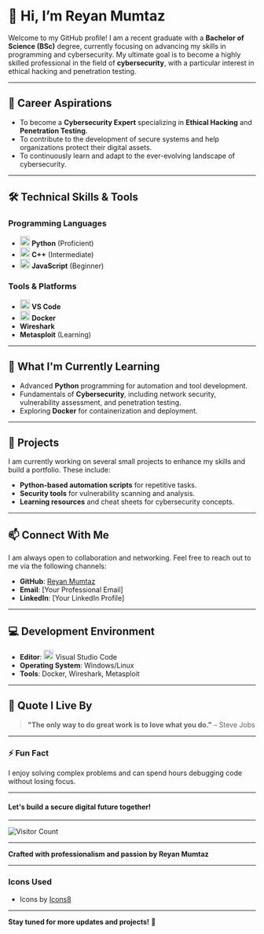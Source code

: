 # 👋 Hi, I’m **Reyan Mumtaz**  

Welcome to my GitHub profile! I am a recent graduate with a **Bachelor of Science (BSc)** degree, currently focusing on advancing my skills in programming and cybersecurity. My ultimate goal is to become a highly skilled professional in the field of **cybersecurity**, with a particular interest in ethical hacking and penetration testing.  

---

## 🎯 **Career Aspirations**  
- To become a **Cybersecurity Expert** specializing in **Ethical Hacking** and **Penetration Testing**.  
- To contribute to the development of secure systems and help organizations protect their digital assets.  
- To continuously learn and adapt to the ever-evolving landscape of cybersecurity.  

---

## 🛠️ **Technical Skills & Tools**  

### **Programming Languages**  
- <img src="https://img.icons8.com/color/48/000000/python.png" width="20" height="20"/> **Python** (Proficient)  
- <img src="https://img.icons8.com/color/48/000000/c-plus-plus-logo.png" width="20" height="20"/> **C++** (Intermediate)  
- <img src="https://img.icons8.com/color/48/000000/javascript.png" width="20" height="20"/> **JavaScript** (Beginner)  

### **Tools & Platforms**  
- <img src="https://img.icons8.com/color/48/000000/visual-studio-code-2019.png" width="20" height="20"/> **VS Code**  
- <img src="https://img.icons8.com/color/48/000000/docker.png" width="20" height="20"/> **Docker**  
- **Wireshark**  
- **Metasploit** (Learning)  

---

## 🌱 **What I'm Currently Learning**  
- Advanced **Python** programming for automation and tool development.  
- Fundamentals of **Cybersecurity**, including network security, vulnerability assessment, and penetration testing.  
- Exploring **Docker** for containerization and deployment.  

---

## 🚀 **Projects**  
I am currently working on several small projects to enhance my skills and build a portfolio. These include:  
- **Python-based automation scripts** for repetitive tasks.  
- **Security tools** for vulnerability scanning and analysis.  
- **Learning resources** and cheat sheets for cybersecurity concepts.  

---

## 📫 **Connect With Me**  
I am always open to collaboration and networking. Feel free to reach out to me via the following channels:  
- **GitHub**: [Reyan Mumtaz](https://github.com/reyanmumtaz)  
- **Email**: [Your Professional Email]  
- **LinkedIn**: [Your LinkedIn Profile]  

---

## 💻 **Development Environment**  
- **Editor**: <img src="https://img.icons8.com/color/48/000000/visual-studio-code-2019.png" width="20" height="20"/> Visual Studio Code  
- **Operating System**: Windows/Linux  
- **Tools**: Docker, Wireshark, Metasploit  

---

## 📜 **Quote I Live By**  
> **"The only way to do great work is to love what you do."** – Steve Jobs  

---

### ⚡ **Fun Fact**  
I enjoy solving complex problems and can spend hours debugging code without losing focus.  

---

#### **Let's build a secure digital future together!**  

---

![Visitor Count](https://visitor-badge.glitch.me/badge?page_id=reyanmumtaz.reyanmumtaz)  

---

**Crafted with professionalism and passion by Reyan Mumtaz**  

--- 

### **Icons Used**  
- Icons by [Icons8](https://icons8.com)  

--- 

**Stay tuned for more updates and projects!** 🚀
